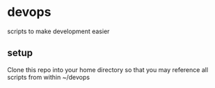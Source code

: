 # devops
scripts to make development easier

## setup

Clone this repo into your home directory so that you may reference all scripts from within ~/devops

